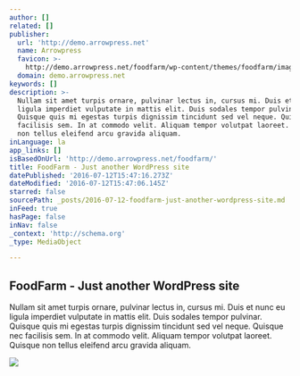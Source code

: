 ```yaml
---
author: []
related: []
publisher:
  url: 'http://demo.arrowpress.net'
  name: Arrowpress
  favicon: >-
    http://demo.arrowpress.net/foodfarm/wp-content/themes/foodfarm/images/favicon.ico
  domain: demo.arrowpress.net
keywords: []
description: >-
  Nullam sit amet turpis ornare, pulvinar lectus in, cursus mi. Duis et nunc eu
  ligula imperdiet vulputate in mattis elit. Duis sodales tempor pulvinar.
  Quisque quis mi egestas turpis dignissim tincidunt sed vel neque. Quisque nec
  facilisis sem. In at commodo velit. Aliquam tempor volutpat laoreet. Quisque
  non tellus eleifend arcu gravida aliquam.
inLanguage: la
app_links: []
isBasedOnUrl: 'http://demo.arrowpress.net/foodfarm/'
title: FoodFarm - Just another WordPress site
datePublished: '2016-07-12T15:47:16.273Z'
dateModified: '2016-07-12T15:47:06.145Z'
starred: false
sourcePath: _posts/2016-07-12-foodfarm-just-another-wordpress-site.md
inFeed: true
hasPage: false
inNav: false
_context: 'http://schema.org'
_type: MediaObject

---
```

<article style=""><h1>FoodFarm - Just another WordPress site</h1><p>Nullam sit amet turpis ornare, pulvinar lectus in, cursus mi. Duis et nunc eu ligula imperdiet vulputate in mattis elit. Duis sodales tempor pulvinar. Quisque quis mi egestas turpis dignissim tincidunt sed vel neque. Quisque nec facilisis sem. In at commodo velit. Aliquam tempor volutpat laoreet. Quisque non tellus eleifend arcu gravida aliquam.</p><img src="http://demo.arrowpress.net/foodfarm/wp-content/uploads/2016/01/img-we.png" /></article>